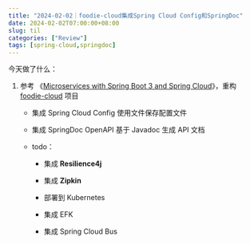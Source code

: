 ```yaml
---
title: "2024-02-02｜foodie-cloud集成Spring Cloud Config和SpringDoc"
date: 2024-02-02T07:00:00+08:00
slug: til
categories: ["Review"]
tags: [spring-cloud,springdoc]
---
```




今天做了什么：

1. 参考 《[Microservices with Spring Boot 3 and Spring Cloud](https://download.packt.com/free-ebook/9781805128694)》，重构 [foodie-cloud](https://github.com/chensoul/foodie-cloud) 项目
   - 集成 Spring Cloud Config 使用文件保存配置文件
   
   - 集成 SpringDoc OpenAPI 基于 Javadoc 生成 API 文档
   
   - todo：
   
     - 集成 **Resilience4j**
   
     - 集成 **Zipkin**
   
     - 部署到 Kubernetes
   
     - 集成 EFK
   
     - 集成 Spring Cloud Bus
   
       

